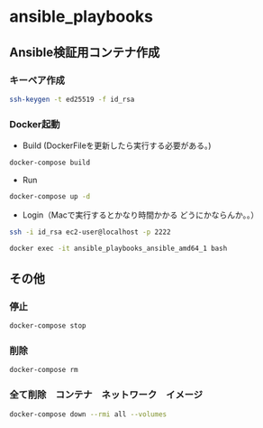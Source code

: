 # ansible_playbooks

## Ansible検証用コンテナ作成

### キーペア作成

```sh
ssh-keygen -t ed25519 -f id_rsa
```

### Docker起動

- Build (DockerFileを更新したら実行する必要がある。)
```sh
docker-compose build
```

- Run
```sh
docker-compose up -d
```

- Login（Macで実行するとかなり時間かかる どうにかならんか。。）
```sh
ssh -i id_rsa ec2-user@localhost -p 2222
```

```sh
docker exec -it ansible_playbooks_ansible_amd64_1 bash
```


## その他

### 停止
```sh
docker-compose stop
```

### 削除

```sh
docker-compose rm
```

### 全て削除　コンテナ　ネットワーク　イメージ

```sh
docker-compose down --rmi all --volumes
```